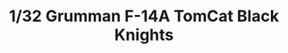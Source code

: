 ---
layout: product
title: "1/32 Grumman F-14A TomCat Black Knights"
price: "19500" 
desc: "Maketa"
img_path: "/assets/img/TAM60313.webp"
brand: "Tamiya"
available: false
special_offer: false
new: false
soon: false
cat: "010000"
subcat: "010300"
subsubcat: "0N/A"
sifra: "TAM60313"
popular: false
spec: false
---